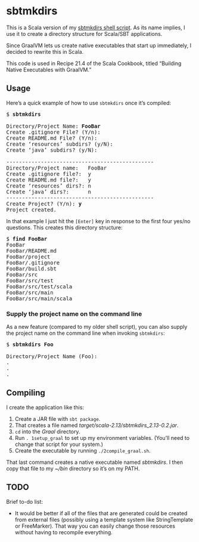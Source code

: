 # sbtmkdirs

This is a Scala version of my 
[sbtmkdirs shell script](https://alvinalexander.com/sbtmkdirs).
As its name implies, I use it to create a directory structure
for Scala/SBT applications.

Since GraalVM lets us create native executables that start up
immediately, I decided to rewrite this in Scala.

This code is used in Recipe 21.4 of the Scala Cookbook, titled
“Building Native Executables with GraalVM.”



## Usage

Here’s a quick example of how to use `sbtmkdirs` once it’s compiled:

<pre>
$ <b>sbtmkdirs</b>

Directory/Project Name: <b>FooBar</b>
Create .gitignore File? (Y/n): 
Create README.md File? (Y/n): 
Create ‘resources’ subdirs? (y/N): 
Create ‘java’ subdirs? (y/N): 

-----------------------------------------------
Directory/Project name:   FooBar
Create .gitignore file?:  y
Create README.md file?:   y
Create ‘resources’ dirs?: n
Create ‘java’ dirs?:      n
-----------------------------------------------
Create Project? (Y/n): <b>y</b>
Project created.
</pre>

In that example I just hit the `[Enter]` key in response to the first four yes/no questions. This creates this directory structure:

<pre>
$ <b>find FooBar</b>
FooBar
FooBar/README.md
FooBar/project
FooBar/.gitignore
FooBar/build.sbt
FooBar/src
FooBar/src/test
FooBar/src/test/scala
FooBar/src/main
FooBar/src/main/scala
</pre>

### Supply the project name on the command line

As a new feature (compared to my older shell script), you can also supply the project name on the command line when invoking `sbtmkdirs`:

<pre>
$ <b>sbtmkdirs Foo</b>

Directory/Project Name (Foo): 
.
.
.
</pre>



## Compiling

I create the application like this:

1. Create a JAR file with `sbt package`.
2. That creates a file named *target/scala-2.13/sbtmkdirs_2.13-0.2.jar*.
3. `cd` into the *Graal* directory.
4. Run `. 1setup_graal` to set up my environment variables. (You’ll need to change that script for your system.)
5. Create the executable by running `./2compile_graal.sh`.

That last command creates a native executable named *sbtmkdirs*. I then copy that file to my *~/bin* directory so it’s on my PATH.



## TODO

Brief to-do list:

- It would be better if all of the files that are generated could be created from external files (possibly using a template system like StringTemplate or FreeMarker). That way you can easily change those resources without having to recompile everything.



